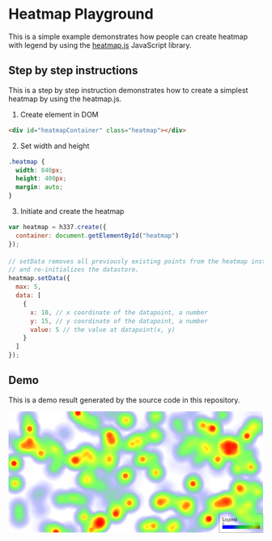 # Heatmap Playground

This is a simple example demonstrates how people can create heatmap
with legend by using the [heatmap.js](https://www.patrick-wied.at/static/heatmapjs/) JavaScript library.

## Step by step instructions

This is a step by step instruction demonstrates how to create a simplest
heatmap by using the heatmap.js.

1. Create element in DOM
```html
<div id="heatmapContainer" class="heatmap"></div>
```

2. Set width and height
```css
.heatmap {
  width: 840px;
  height: 400px;
  margin: auto;
}
```

3. Initiate and create the heatmap
```javascript
var heatmap = h337.create({
  container: document.getElementById("heatmap")
});

// setData removes all previously existing points from the heatmap instance
// and re-initializes the datastore.
heatmap.setData({
  max: 5,
  data: [
    {
      x: 10, // x coordinate of the datapoint, a number
      y: 15, // y coordinate of the datapoint, a number
      value: 5 // the value at datapoint(x, y)
    }
  ]
});
```

## Demo

This is a demo result generated by the source code in this repository.

![Demo Picture](demo.png)
